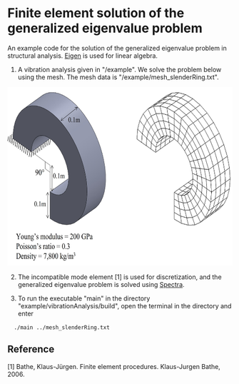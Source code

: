 # Finite element solution of the generalized eigenvalue problem

An example code for the solution of the generalized eigenvalue problem in structural analysis. [Eigen](https://eigen.tuxfamily.org/index.php?title=Main_Page) is used for linear algebra.

1. A vibration analysis given in "/example". We solve the problem below using the mesh. The mesh data is "/example/mesh_slenderRing.txt".

<dl>
<img src="example/vibrationAnalysis/problem_description.jpg" width="626" height="400">  
</dl>

2. The incompatible mode element [1] is used for discretization, and the generalized eigenvalue problem is solved using [Spectra](https://spectralib.org/).

3. To run the executable "main" in the directory "example/vibrationAnalysis/build", open the terminal in the directory and enter
 
```
  ./main ../mesh_slenderRing.txt
```

## Reference
[1] Bathe, Klaus-Jürgen. Finite element procedures. Klaus-Jurgen Bathe, 2006.




